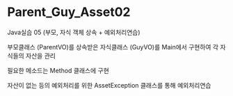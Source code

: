 # Parent_Guy_Asset02
Java실습 05 (부모, 자식 객체 상속 + 예외처리연습)

부모클래스 (ParentVO)를 상속받은 자식클래스 (GuyVO)를
Main에서 구현하여 각 자식들의 자산을 관리

필요한 메소드는 Method 클래스에 구현

자산이 없는 등의 예외처리를 위한 AssetException 클래스를 통해 예외처리연습
